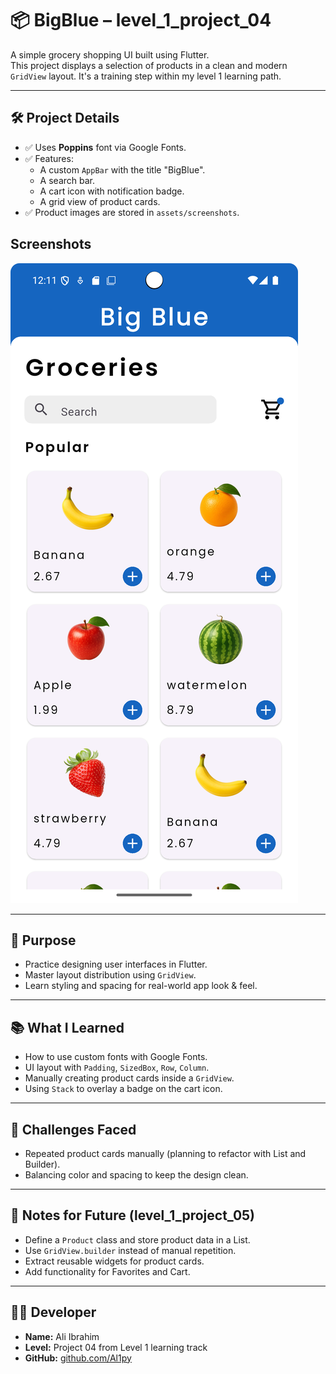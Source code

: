 # 📦 BigBlue – level_1_project_04

A simple grocery shopping UI built using Flutter.  
This project displays a selection of products in a clean and modern `GridView` layout. It's a training step within my level 1 learning path.

---

## 🛠️ Project Details

- ✅ Uses **Poppins** font via Google Fonts.
- ✅ Features:
  - A custom `AppBar` with the title "BigBlue".
  - A search bar.
  - A cart icon with notification badge.
  - A grid view of product cards.
- ✅ Product images are stored in `assets/screenshots`.

## Screenshots
![Home_Screen](assets/screenshots/Screenshot_20250709_151215.png)

---

## 🎯 Purpose

- Practice designing user interfaces in Flutter.
- Master layout distribution using `GridView`.
- Learn styling and spacing for real-world app look & feel.

---

## 📚 What I Learned

- How to use custom fonts with Google Fonts.
- UI layout with `Padding`, `SizedBox`, `Row`, `Column`.
- Manually creating product cards inside a `GridView`.
- Using `Stack` to overlay a badge on the cart icon.

---

## 🧱 Challenges Faced

- Repeated product cards manually (planning to refactor with List and Builder).
- Balancing color and spacing to keep the design clean.

---

## 📌 Notes for Future (level_1_project_05)

- Define a `Product` class and store product data in a List.
- Use `GridView.builder` instead of manual repetition.
- Extract reusable widgets for product cards.
- Add functionality for Favorites and Cart.

---

## 👨‍💻 Developer

- **Name:** Ali Ibrahim  
- **Level:** Project 04 from Level 1 learning track  
- **GitHub:** [github.com/Al1py](https://github.com/Al1py)